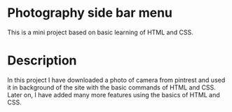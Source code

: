 # Photography side bar menu
This is a mini project based on basic learning of HTML and CSS.
# Description
In this project I have downloaded a photo of camera from pintrest and used it in background of the site with the basic commands of HTML and CSS.
Later on, I have added many more features using the basics of HTML and CSS.
